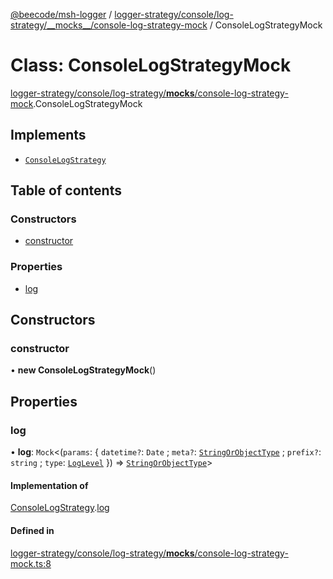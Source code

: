 [@beecode/msh-logger](../README.md) / [logger-strategy/console/log-strategy/\_\_mocks\_\_/console-log-strategy-mock](../modules/logger_strategy_console_log_strategy___mocks___console_log_strategy_mock.md) / ConsoleLogStrategyMock

# Class: ConsoleLogStrategyMock

[logger-strategy/console/log-strategy/__mocks__/console-log-strategy-mock](../modules/logger_strategy_console_log_strategy___mocks___console_log_strategy_mock.md).ConsoleLogStrategyMock

## Implements

- [`ConsoleLogStrategy`](../interfaces/logger_strategy_console_log_strategy.ConsoleLogStrategy.md)

## Table of contents

### Constructors

- [constructor](logger_strategy_console_log_strategy___mocks___console_log_strategy_mock.ConsoleLogStrategyMock.md#constructor)

### Properties

- [log](logger_strategy_console_log_strategy___mocks___console_log_strategy_mock.ConsoleLogStrategyMock.md#log)

## Constructors

### constructor

• **new ConsoleLogStrategyMock**()

## Properties

### log

• **log**: `Mock`<(`params`: { `datetime?`: `Date` ; `meta?`: [`StringOrObjectType`](../modules/logger_strategy.md#stringorobjecttype) ; `prefix?`: `string` ; `type`: [`LogLevel`](../enums/log_level.LogLevel.md)  }) => [`StringOrObjectType`](../modules/logger_strategy.md#stringorobjecttype)\>

#### Implementation of

[ConsoleLogStrategy](../interfaces/logger_strategy_console_log_strategy.ConsoleLogStrategy.md).[log](../interfaces/logger_strategy_console_log_strategy.ConsoleLogStrategy.md#log)

#### Defined in

[logger-strategy/console/log-strategy/__mocks__/console-log-strategy-mock.ts:8](https://github.com/beecode-rs/msh-logger/blob/f45e39e/src/logger-strategy/console/log-strategy/__mocks__/console-log-strategy-mock.ts#L8)
